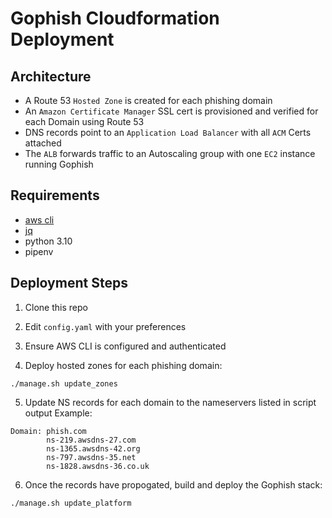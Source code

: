 # Gophish Cloudformation Deployment

## Architecture
* A Route 53 `Hosted Zone` is created for each phishing domain
* An `Amazon Certificate Manager` SSL cert is provisioned and verified for each Domain using Route 53
* DNS records point to an `Application Load Balancer` with all `ACM` Certs attached
* The `ALB` forwards traffic to an Autoscaling group with one `EC2` instance running Gophish

## Requirements
* [aws cli](https://docs.aws.amazon.com/cli/latest/userguide/getting-started-install.html)
* [jq](https://stedolan.github.io/jq/download/)
* python 3.10
* pipenv

## Deployment Steps

1. Clone this repo

2. Edit `config.yaml` with your preferences

3. Ensure AWS CLI is configured and authenticated

4. Deploy hosted zones for each phishing domain:
```
./manage.sh update_zones
```

5. Update NS records for each domain to the nameservers listed in script output
Example:
```
Domain: phish.com
        ns-219.awsdns-27.com
        ns-1365.awsdns-42.org
        ns-797.awsdns-35.net
        ns-1828.awsdns-36.co.uk
```

6. Once the records have propogated, build and deploy the Gophish stack:
```
./manage.sh update_platform
```
